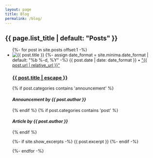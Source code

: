 ```yaml
---
layout: page
title: Blog
permalink: /blog/
---
```


<!-- Remove offset once OK blog post -->
<h2 class="post-list-heading">{{ page.list_title | default: "Posts" }}</h2>
<ul class="post-list">
  {%- for post in site.posts offset:1 -%}
  <li>
    <img src="{{ post.image | prepend: site.baseurl }}" alt="{{ post.title }}" title="{{ post.title }}">
    {%- assign date_format = site.minima.date_format | default: "%b %-d, %Y" -%}
    <span class="post-meta">{{ post.date | date: date_format }}</span>
    <span class="post-meta">• <a href="{{ post.url }}#disqus_thread" data-disqus-identifier="{{post.id}}">"{{ post.url | relative_url }}"</a></span>
    <h3>
      <a class="post-link" href="{{ post.url | relative_url }}">
        {{ post.title | escape }}
      </a>
    </h3>
    {% if post.categories contains 'announcement' %}
    <h4><em>Announcement by {{ post.author }}</em></h4>
    {% endif %}
    {% if post.categories contains 'post' %}
    <h4><em>Article by {{ post.author }}</em></h4>
    {% endif %}
    <p class="excerpt-text">
    {%- if site.show_excerpts -%}
      {{ post.excerpt }}
    {%- endif -%}
  </p>
  </li>
  {%- endfor -%}
</ul>
